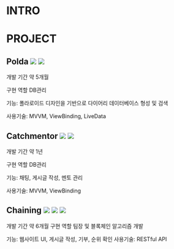 # INTRO


# PROJECT
## Polda <img src="https://img.shields.io/badge/Android studio-3DDC84?style=for-the-badge&logo=Android studio&logoColor=white">  <img src="https://img.shields.io/badge/Kotlin-7F52FF?style=for-the-badge&logo=Kotlin&logoColor=white">

개발 기간 약 5개월

구현 역할 DB관리


기능: 폴라로이드 디자인을 기반으로 다이어리 데이터베이스 형성 및 검색

사용기술: MVVM, ViewBinding, LiveData



## Catchmentor <img src="https://img.shields.io/badge/Android studio-3DDC84?style=for-the-badge&logo=Android studio&logoColor=white">  <img src="https://img.shields.io/badge/Kotlin-7F52FF?style=for-the-badge&logo=Kotlin&logoColor=white">

개발 기간 약 1년

구현 역할 DB관리


기능: 채팅, 게시글 작성, 멘토 관리

사용기술: MVVM, ViewBinding

## Chaining <img src="https://img.shields.io/badge/Vue.js-4FC08D?style=for-the-badge&logo=Vue.js&logoColor=white"> <img src="https://img.shields.io/badge/Node.js-5FA04E?style=for-the-badge&logo=Node.js&logoColor=white"> <img src="https://img.shields.io/badge/ethereum-3C3C3D?style=for-the-badge&logo=ethereum&logoColor=white">

개발 기간 약 6개월
구현 역할 팀장 및 블록체인 알고리즘 개발

기능:
웹사이트 UI, 게시글 작성, 기부, 순위 확인
사용기술: RESTful API

